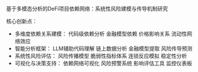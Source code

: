 基于多模态分析的DeFi项目依赖网络：系统性风险建模与传导机制研究

核心创新点：

- 多维度依赖关系建模：
代码级依赖分析
金融模型依赖
价格影响关系
流动性网络效应
- 智能分析框架：
LLM辅助代码理解
链上数据分析
金融模型提取
风险传导预测
- 系统性风险评估：
风险传播模型
脆弱性指标体系
连锁反应模拟
稳定性分析
- 可视化与决策支持：
依赖网络可视化
风险预警系统
影响评估工具
监控仪表板